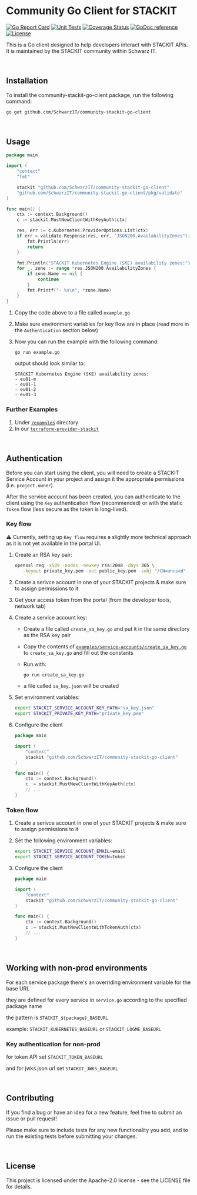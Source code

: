 # Community Go Client for STACKIT

[![Go Report Card](https://goreportcard.com/badge/github.com/SchwarzIT/community-stackit-go-client)](https://goreportcard.com/report/github.com/SchwarzIT/community-stackit-go-client) [![Unit Tests](https://github.com/SchwarzIT/community-stackit-go-client/actions/workflows/tests.yml/badge.svg)](https://github.com/SchwarzIT/community-stackit-go-client/actions/workflows/tests.yml) [![Coverage Status](https://coveralls.io/repos/github/SchwarzIT/community-stackit-go-client/badge.svg?branch=main)](https://coveralls.io/github/SchwarzIT/community-stackit-go-client?branch=main) [![GoDoc reference](https://img.shields.io/badge/godoc-reference-blue.svg)](https://pkg.go.dev/github.com/SchwarzIT/community-stackit-go-client) [![License](https://img.shields.io/badge/License-Apache_2.0-lightgray.svg)](https://opensource.org/licenses/Apache-2.0)

This is a Go client designed to help developers interact with STACKIT APIs. It is maintained by the STACKIT community within Schwarz IT.

&nbsp;

## Installation

To install the community-stackit-go-client package, run the following command:

```bash
go get github.com/SchwarzIT/community-stackit-go-client
```

&nbsp;

## Usage

```go
package main

import (
    "context"
    "fmt"

    stackit "github.com/SchwarzIT/community-stackit-go-client"
    "github.com/SchwarzIT/community-stackit-go-client/pkg/validate"
)

func main() {
    ctx := context.Background()
    c := stackit.MustNewClientWithKeyAuth(ctx)

    res, err := c.Kubernetes.ProviderOptions.List(ctx)
    if err = validate.Response(res, err, "JSON200.AvailabilityZones"); err != nil {
        fmt.Println(err)
        return
    }

    fmt.Println("STACKIT Kubernetes Engine (SKE) availability zones:")
    for _, zone := range *res.JSON200.AvailabilityZones {
        if zone.Name == nil {
            continue
        }
        fmt.Printf("- %s\n", *zone.Name)
    }
}
```

1. Copy the code above to a file called `example.go`

2. Make sure environment variables for key flow are in place (read more in the `Authentication` section below)

3. Now you can run the example with the following command:

    ```bash
    go run example.go
    ```

    output should look similar to:

    ```text
    STACKIT Kubernetes Engine (SKE) availability zones:
    - eu01-m
    - eu01-1
    - eu01-2
    - eu01-3
    ```

### Further Examples

1. Under [`/examples`](https://github.com/SchwarzIT/community-stackit-go-client/tree/main/examples) directory
2. In our [`terraform-provider-stackit`](https://github.com/SchwarzIT/terraform-provider-stackit)

&nbsp;

## Authentication

Before you can start using the client, you will need to create a STACKIT Service Account in your project and assign it the appropriate permissions (i.e. `project.owner`).

After the service account has been created, you can authenticate to the client using the `Key` authentication flow (recommended) or with the static `Token` flow (less secure as the token is long-lived).

### Key flow

⚠️ Currently, setting up `Key flow` requires a slightly more technical approach as it is not yet available in the portal UI.

1. Create an RSA key pair:

   ```bash
   openssl req -x509 -nodes -newkey rsa:2048 -days 365 \
      -keyout private_key.pem -out public_key.pem -subj "/CN=unused"
   ```

2. Create a serivce account in one of your STACKIT projects & make sure to assign permissions to it

3. Get your access token from the portal (from the developer tools, network tab)

4. Create a service account key:

   - Create a file called `create_sa_key.go` and put it in the same directory as the RSA key pair

   - Copy the contents of [`examples/service-accounts/create_sa_key.go`](https://raw.githubusercontent.com/SchwarzIT/community-stackit-go-client/main/examples/service-accounts/create_sa_key.go) to `create_sa_key.go` and fill out the constants

   - Run with:  

        ```bash
        go run create_sa_key.go
        ```

   - a file called `sa_key.json` will be created

5. Set environment variables:

   ```bash
   export STACKIT_SERVICE_ACCOUNT_KEY_PATH="sa_key.json"
   export STACKIT_PRIVATE_KEY_PATH="private_key.pem"
   ```

6. Configure the client

   ```go
   package main

   import (
       "context"
       stackit "github.com/SchwarzIT/community-stackit-go-client"
   )

   func main() {
       ctx := context.Background()
       c := stackit.MustNewClientWithKeyAuth(ctx)
       // ...
   }
   ```

### Token flow

1. Create a serivce account in one of your STACKIT projects & make sure to assign permissions to it

2. Set the following environment variables:

    ```bash
    export STACKIT_SERVICE_ACCOUNT_EMAIL=email
    export STACKIT_SERVICE_ACCOUNT_TOKEN=token
    ```

3. Configure the client

   ```go
   package main

   import (
       "context"
       stackit "github.com/SchwarzIT/community-stackit-go-client"
   )

   func main() {
       ctx := context.Background()
       c := stackit.MustNewClientWithTokenAuth(ctx)
       // ...
   }
   ```

&nbsp;

## Working with non-prod environments

For each service package there's an overriding environment variable for the base URL

they are defined for every service in `service.go` according to the specified package name

the pattern is `STACKIT_${package}_BASEURL`

example: `STACKIT_KUBERNETES_BASEURL` or `STACKIT_LOGME_BASEURL`

### Key authentication for non-prod

for token API set `STACKIT_TOKEN_BASEURL`

and for jwks.json url set `STACKIT_JWKS_BASEURL`

&nbsp;

## Contributing

If you find a bug or have an idea for a new feature, feel free to submit an issue or pull request!

Please make sure to include tests for any new functionality you add, and to run the existing tests before submitting your changes.

&nbsp;

## License

This project is licensed under the Apache-2.0 license - see the LICENSE file for details.
